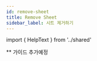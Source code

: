 ```yaml
---
id: remove-sheet
title: Remove Sheet
sidebar_label: 시트 제거하기
---
```


import { HelpText } from '../shared'

<HelpText>** 가이드 추가예정</HelpText>
